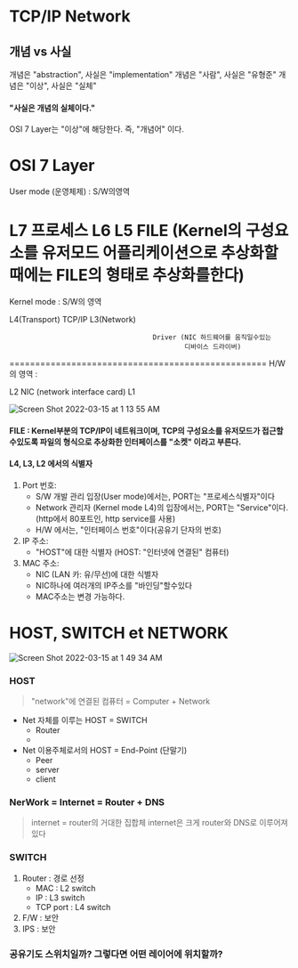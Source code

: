 # TCP/IP Network

## 개념 vs 사실
>
개념은 "abstraction", 사실은 "implementation"
개념은 "사람", 사실은 "유형준"
개념은 "이상", 사실은 "실체"
#### "사실은 개념의 실체이다."
OSI 7 Layer는 "이상"에 해당한다. 즉, "개념어" 이다.



# OSI 7 Layer

User mode (운영체제) : S/W의영역

L7    									프로세스
L6
L5
										FILE (Kernel의 구성요소를 유저모드
												어플리케이션으로 추상화할때에는
												FILE의 형태로 추상화를한다)
 ==================================================
Kernel mode	: S/W의 영역

L4(Transport) 							TCP/IP
L3(Network)								

										Driver (NIC 하드웨어를 움직일수있는
												디바이스 드라이버)
 ==================================================
H/W의 영역 : 

L2										NIC (network interface card)
L1

![Screen Shot 2022-03-15 at 1 13 55 AM](https://user-images.githubusercontent.com/71254925/158281330-140274a8-ac29-4178-9342-626c1b6c411c.png)

#### FILE : Kernel부분의 TCP/IP이 네트워크이며, TCP의 구성요소를 유저모드가 접근할수있도록 파일의 형식으로 추상화한 인터페이스를  "소켓" 이라고 부른다.

#### L4, L3, L2 에서의 식별자
>
1. Port 번호: 
	- S/W 개발 관리 입장(User mode)에서는, PORT는 "프로세스식별자"이다
	- Network 관리자 (Kernel mode L4)의 입장에서는, PORT는 "Service"이다. (http에서 80포트인, http service를 사용)
	- H/W 에서는, "인터페이스 번호"이다(공유기 단자의 번호) 
2. IP 주소:
	- "HOST"에 대한 식별자 (HOST: "인터넷에 연결된" 컴퓨터)
3. MAC 주소:
	- NIC (LAN 카: 유/무선)에 대한 식별자
	- NIC하나에 여러개의 IP주소를 "바인딩"할수있다
	- MAC주소는 변경 가능하다.


# HOST, SWITCH et NETWORK

![Screen Shot 2022-03-15 at 1 49 34 AM](https://user-images.githubusercontent.com/71254925/158284522-f9e0d804-4a69-4a3f-9bb7-d6215316392e.png)


### HOST
> "network"에 연결된 컴퓨터 = Computer + Network
- Net 자체를 이루는 HOST = SWITCH
	- Router
	- 
- Net 이용주체로서의 HOST = End-Point (단말기)
	- Peer
	- server
	- client

### NerWork = Internet = Router + DNS
> internet = router의 거대한 집합체
> internet은 크게 router와 DNS로 이루어져있다

### SWITCH
>
1. Router : 경로 선정
	- MAC : L2 switch
	- IP : L3 switch
	- TCP port : L4 switch
2. F/W : 보안
3. IPS : 보안

### 공유기도 스위치일까? 그렇다면 어떤 레이어에 위치할까?
> 
